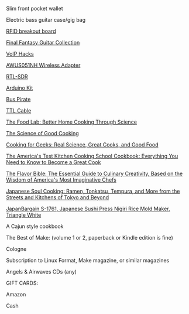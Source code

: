Slim front pocket wallet

Electric bass guitar case/gig bag

[RFID breakout board](http://www.adafruit.com/product/364)

[Final Fantasy Guitar Collection](http://www.amazon.com/Final-Fantasy-Guitar-Solo-Collection/dp/4285132869/)

[VoIP Hacks](http://www.amazon.com/VoIP-Hacks-Tools-Internet-Telephony-ebook/dp/B002SR2QJG/)

[AWUS051NH Wireless Adapter](http://www.amazon.com/Alfa-AWUS051NH-802-11a-Wireless-9dBi/dp/B003YH1X48/)

[RTL-SDR](https://www.amazon.com/RTL-SDR-Blog-RTL2832U-Software-Defined/dp/B0129EBDS2/)

[Arduino Kit](https://www.amazon.com/Arduino-Ultimate-Starter-Circuit-Learning/dp/B00BT0NDB8)

[Bus Pirate](https://www.sparkfun.com/products/12942)

[TTL Cable](https://www.adafruit.com/product/954)

[The Food Lab: Better Home Cooking Through Science](https://www.amazon.com/Food-Lab-Cooking-Through-Science/dp/0393081087/)

[The Science of Good Cooking](https://www.amazon.com/Science-Cooking-Cooks-Illustrated-Cookbooks/dp/1933615982/)

[Cooking for Geeks: Real Science, Great Cooks, and Good Food](https://www.amazon.com/Cooking-Geeks-Science-Great-Cooks/dp/1491928050/)

[The America's Test Kitchen Cooking School Cookbook: Everything You Need to Know to Become a Great Cook](https://www.amazon.com/Americas-Kitchen-Cooking-School-Cookbook/dp/1936493527/)

[The Flavor Bible: The Essential Guide to Culinary Creativity, Based on the Wisdom of America's Most Imaginative Chefs](https://www.amazon.com/Flavor-Bible-Essential-Creativity-Imaginative/dp/0316118400/)

[Japanese Soul Cooking: Ramen, Tonkatsu, Tempura, and More from the Streets and Kitchens of Tokyo and Beyond](https://www.amazon.com/Japanese-Soul-Cooking-Tonkatsu-Kitchens/dp/1607743523/)

[JapanBargain S-1761, Japanese Sushi Press Nigiri Rice Mold Maker, Triangle White](https://www.amazon.com/JapanBargain-Sushi-Press-Nigiri-Triangle/dp/B0033SMEDC)

A Cajun style cookbook

The Best of Make: (volume 1 or 2, paperback or Kindle edition is fine)

Cologne

Subscription to Linux Format, Make magazine, or similar magazines

Angels & Airwaves CDs (any)

GIFT CARDS:

Amazon

Cash
